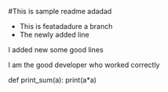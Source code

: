 #This is sample readme
adadad
  - This is featadadure a branch
  - The newly added line

I added new some good
lines

I am the good developer who worked correctly

def print_sum(a):
    print(a*a)

